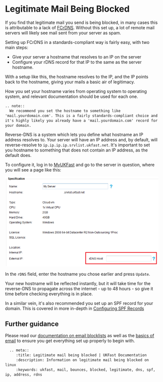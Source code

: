 # Legitimate Mail Being Blocked

If you find that legitimate mail you send is being blocked, in many cases this is attributable to a lack of [FCrDNS](http://en.wikipedia.org/wiki/Forward-confirmed_reverse_DNS). Without this set up, a lot of remote mail servers will likely see mail sent from your server as spam.

Setting up FCrDNS in a standards-compliant way is fairly easy, with two main steps:

* Give your server a hostname that resolves to an IP on the server
* Configure your rDNS record for that IP to the same as the server hostname.

With a setup like this, the hostname resolves to the IP, and the IP points back to the hostname, giving your mails a basic air of legitimacy.

How you set your hostname varies from operating system to operating system, and relevant documentation should be used for each one.

```eval_rst
.. note::
  We recommend you set the hostname to something like 'mail.yourdomain.com'. This is a fairly standards-compliant choice and it's highly likely you already have a 'mail.yourdomain.com' record for your domain.
```

Reverse-DNS is a system which lets you define what hostname an IP address resolves to. Your server will have an IP address and, by default, will reverse-resolve to `ip.ip.ip.ip.srvlist.ukfast.net`. It's important to set you hostname to something that does not contain an IP address, as the default does.


To configure it, log in to [MyUKFast](https://my.ukfast.co.uk) and go to the server in question, where you will see a page like this:

![Reverse DNS](files/rdns.png)

In the `rDNS` field, enter the hostname you chose earlier and press `Update`.

Your new hostname will be reflected instantly, but it will take time for the reverse-DNS to propagate across the internet - up to 48 hours - so give it time before checking everything is in place.

In a similar vein, it's also recommended you set up an SPF record for your domain. This is covered in more in-depth in
[Configuring SPF Records](/domains/safedns/spf.html)

## Further guidance

Please read our [documentation on email blocklists](/email/blocklists.html) as well as the [basics of email](/email/mailconfig.html) to ensure you get everything set up properly to begin with.  


```eval_rst
  .. meta::
     :title: Legitimate mail being blocked | UKFast Documentation
     :description: Information on legitimate mail being blocked on linux
     :keywords: ukfast, mail, bounces, blocked, legitimate, dns, spf, ip, address, rdns
